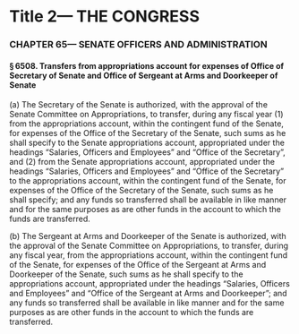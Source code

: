 
# Title 2— THE CONGRESS
### CHAPTER 65— SENATE OFFICERS AND ADMINISTRATION
#### § 6508. Transfers from appropriations account for expenses of Office of Secretary of Senate and Office of Sergeant at Arms and Doorkeeper of Senate

(a) The Secretary of the Senate is authorized, with the approval of the Senate Committee on Appropriations, to transfer, during any fiscal year (1) from the appropriations account, within the contingent fund of the Senate, for expenses of the Office of the Secretary of the Senate, such sums as he shall specify to the Senate appropriations account, appropriated under the headings “Salaries, Officers and Employees” and “Office of the Secretary”, and (2) from the Senate appropriations account, appropriated under the headings “Salaries, Officers and Employees” and “Office of the Secretary” to the appropriations account, within the contingent fund of the Senate, for expenses of the Office of the Secretary of the Senate, such sums as he shall specify; and any funds so transferred shall be available in like manner and for the same purposes as are other funds in the account to which the funds are transferred.

(b) The Sergeant at Arms and Doorkeeper of the Senate is authorized, with the approval of the Senate Committee on Appropriations, to transfer, during any fiscal year, from the appropriations account, within the contingent fund of the Senate, for expenses of the Office of the Sergeant at Arms and Doorkeeper of the Senate, such sums as he shall specify to the appropriations account, appropriated under the headings “Salaries, Officers and Employees” and “Office of the Sergeant at Arms and Doorkeeper”; and any funds so transferred shall be available in like manner and for the same purposes as are other funds in the account to which the funds are transferred.
